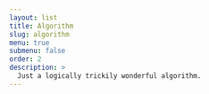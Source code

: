 ```yaml
---
layout: list
title: Algorithm
slug: algorithm
menu: true
submenu: false
order: 2
description: >
  Just a logically trickily wonderful algorithm.
---
```

